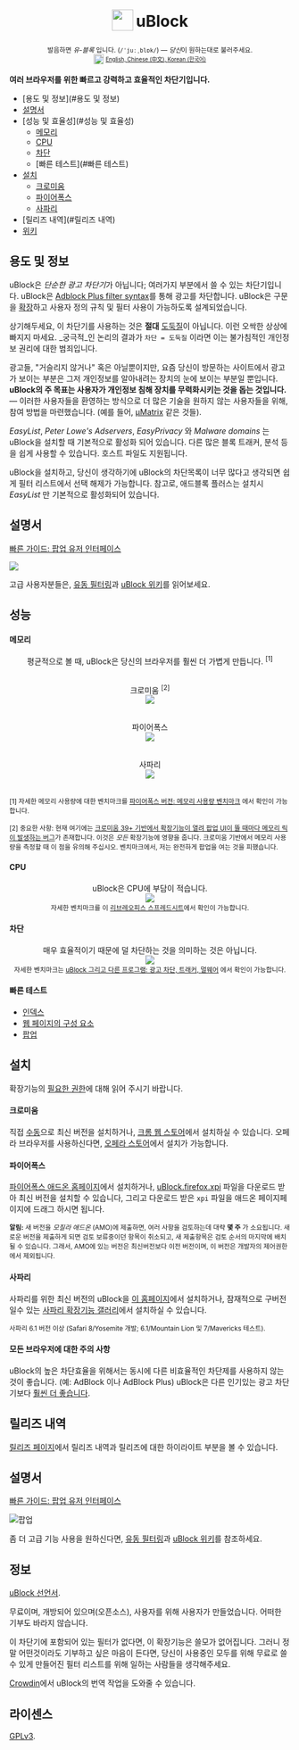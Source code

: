 <h1 align="center">
<sub>
<img  src="https://raw.githubusercontent.com/gorhill/uBlock/master/doc/img/icon38@2x.png"
      height="38"
      width="38">
</sub>
uBlock
</h1>
<p align="center">
<sup> <!-- Pronounciation -->
      발음하면 <i>유-블록</i> 입니다. (<code>/ˈjuːˌblɒk/</code>) — <i>당신</i>이 원하는대로 불러주세요.
</sup>
<br>
<sup> <!-- Languages -->
      <img src="https://raw.githubusercontent.com/gorhill/uBlock/master/doc/img/languageicon-36.png" width="18" height="18">
      <sup>
            <a href="https://github.com/gorhill/uBlock/">
            English,          <a href="https://github.com/fang5566/uBlock/blob/master/README.md#-µblock">
            Chinese (中文),    </a> <a href="https://github.com/delightbot/uBlock/blob/master/README.md#ublock">
            Korean (한국어)   </a>
      </sup>
</sup>
</p>


**여러 브라우저를 위한 빠르고 강력하고 효율적인 차단기입니다.**&nbsp;&nbsp;[<img src="https://travis-ci.org/gorhill/uBlock.svg?branch=master" height="12">](https://travis-ci.org/gorhill/uBlock)

* [용도 및 정보](#용도 및 정보)
* [설명서](#설명서)
* [성능 및 효율성](#성능 및 효율성)
  * [메모리](#메모리)
  * [CPU](#CPU)
  * [차단](#차단)
  * [빠른 테스트](#빠른 테스트)
* [설치](#설치)
  * [크로미움](#크로미움)
  * [파이어폭스](#파이어폭스)
  * [사파리](#사파리)
* [릴리즈 내역](#릴리즈 내역)
* [위키](https://github.com/gorhill/uBlock/wiki)

## 용도 및 정보

uBlock은 *단순한 광고 차단기*가 아닙니다; 여러가지 부분에서 쓸 수 있는 차단기입니다. uBlock은 [Adblock Plus filter syntax](https://adblockplus.org/en/filters)를 통해 광고를 차단합니다. uBlock은 구문을 [확장](https://github.com/gorhill/uBlock/wiki/Filter-syntax-extensions)하고 사용자 정의 규칙 및 필터 사용이 가능하도록 설계되었습니다.

상기해두세요, 이 차단기를 사용하는 것은 **절대** [도둑질](https://twitter.com/LeaVerou/status/518154828166725632)이 아닙니다. 이런 오싹한 상상에 빠지지 마세요. _궁극적_인 논리의 결과가 `차단 = 도둑질` 이라면 이는 불가침적인 개인정보 권리에 대한 범죄입니다.

광고들, "거슬리지 않거나" 혹은 아닐뿐이지만, 요즘 당신이 방문하는 사이트에서 광고가 보이는 부분은 그저 개인정보를 알아내려는 장치의 눈에 보이는 부분일 뿐입니다. **uBlock의 주 목표는 사용자가 개인정보 침해 장치를 무력화시키는 것을 돕는 것입니다.** — 이러한 사용자들을 환영하는 방식으로 더 많은 기술을 원하지 않는 사용자들을 위해, 참여 방법을 마련했습니다. (예를 들어, [µMatrix](https://github.com/gorhill/uMatrix) 같은 것들).

_EasyList_, _Peter Lowe's Adservers_, _EasyPrivacy_ 와 _Malware domains_ 는 uBlock을 설치할 때 기본적으로 활성화 되어 있습니다. 다른 많은 블록 트래커, 분석 등을 쉽게 사용할 수 있습니다. 호스트 파일도 지원됩니다.

uBlock을 설치하고, 당신이 생각하기에 uBlock의 차단목록이 너무 많다고 생각되면 쉽게 필터 리스트에서 선택 해제가 가능합니다. 참고로, 애드블록 플러스는 설치시 _EasyList_ 만 기본적으로 활성화되어 있습니다.

## 설명서

[빠른 가이드: 팝업 유저 인터페이스](https://github.com/gorhill/uBlock/wiki/Quick-guide:-popup-user-interface)

<a href="https://github.com/gorhill/uBlock/wiki/Quick-guide:-popup-user-interface"><img src="https://raw.githubusercontent.com/gorhill/uBlock/master/doc/img/popup-1.png" /></a>

고급 사용자분들은, [유동 필터링](https://github.com/gorhill/uBlock/wiki/Dynamic-filtering:-quick-guide)과 [uBlock 위키](https://github.com/gorhill/uBlock/wiki)를 읽어보세요.

## 성능

#### 메모리

<div align="center">
평균적으로 볼 때, uBlock은 당신의 브라우저를 훨씬 더 가볍게 만듭니다. <sup>[1]</sup><br><br>

크로미움 <sup>[2]</sup><br>
<img src="https://raw.githubusercontent.com/gorhill/uBlock/master/doc/benchmarks/mem-usage-overall-chart-20141224.png" /><br><br>

파이어폭스<br>
<img src="https://raw.githubusercontent.com/gorhill/uBlock/master/doc/benchmarks/mem-usage-overall-chart-20150205.png" /><br><br>

사파리<br>
<img src="https://raw.githubusercontent.com/gorhill/uBlock/master/doc/benchmarks/mem-usage-overall-chart-safari-20150205.png" /><br><br>

</div>

<sup>[1] 자세한 메모리 사용량에 대한 벤치마크를 <a href="https://github.com/gorhill/uBlock/wiki/Firefox-version:-benchmarking-memory-footprint">파이어폭스 버전: 메모리 사용량 벤치마크</a> 에서 확인이 가능합니다.</sup><br>

<sup>[2] 중요한 사항: 현재 여기에는 [크로미움 39+ 기반에서 확장기능이 열려 팝업 UI이 뜰 때마다 메모리 릭이 발생하는 버그](https://code.google.com/p/chromium/issues/detail?id=441500)가 존재합니다. 이것은 <i>모든</i> 확장기능에 영향을 줍니다. 크로미움 기반에서 메모리 사용량을 측정할 때 이 점을 유의해 주십시오. 벤치마크에서, 저는 완전하게 팝업을 여는 것을 피했습니다.</sup><br>

#### CPU

<p align="center">
uBlock은 CPU에 부담이 적습니다.<br>
<img src="https://raw.githubusercontent.com/gorhill/uBlock/master/doc/benchmarks/cpu-usage-overall-chart-20141226.png" /><br>
<sup>자세한 벤치마크를 이 <a href="https://github.com/gorhill/uBlock/blob/master/doc/benchmarks/cpu-usage-overall-20141226.ods">리브레오피스 스프레드시트</a>에서 확인이 가능합니다.</sup>
</p>

#### 차단

<p align="center">
매우 효율적이기 때문에 덜 차단하는 것을 의미하는 것은 아닙니다.<br>
<img src="https://raw.githubusercontent.com/gorhill/uBlock/master/doc/benchmarks/privex-201502-16.png" /><br>
<sup>자세한 벤치마크는  
<a href="https://github.com/gorhill/uBlock/wiki/%C2%B5Block-and-others:-Blocking-ads,-trackers,-malwares">uBlock 그리고 다른 프로그램: 광고 차단, 트래커, 멀웨어</a> 에서 확인이 가능합니다.
</p>

#### 빠른 테스트

- [인덱스](http://raymondhill.net/ublock/tests.html)
- [웹 페이지의 구성 요소](http://raymondhill.net/ublock/tiles1.html)
- [팝업](http://raymondhill.net/ublock/popup.html)

## 설치

확장기능의 [필요한 권한](https://github.com/gorhill/uBlock/wiki/About-the-required-permissions)에 대해 읽어 주시기 바랍니다. 

#### 크로미움

직접 [수동](https://github.com/gorhill/uBlock/tree/master/dist#install)으로 최신 버전을 설치하거나, [크롬 웹 스토어](https://chrome.google.com/webstore/detail/cjpalhdlnbpafiamejdnhcphjbkeiagm)에서 설치하실 수 있습니다. 오페라 브라우저를 사용하신다면, [오페라 스토어](https://addons.opera.com/en-gb/extensions/details/ublock/)에서 설치가  가능합니다.

#### 파이어폭스

[파이어폭스 애드온 홈페이지](https://addons.mozilla.org/ko/firefox/addon/ublock/)에서 설치하거나, [uBlock.firefox.xpi](https://github.com/gorhill/uBlock/releases) 파일을 다운로드 받아 최신 버전을 설치할 수 있습니다, 그리고 다운로드 받은 `xpi` 파일을 애드온 페이지페이지에 드래그 하시면 됩니다.

<sup>**알림:** 새 버전을 _모질라 애드온_ (AMO)에 제출하면, 여러 사항을 검토하는데 대략 **몇 주** 가 소요됩니다. 새로운 버전을 제출하게 되면 검토 보류중이던 항목이 취소되고, 새 제출항목은 검토 순서의 마지막에 배치 될 수 있습니다. 그래서, AMO에 있는 버전은 최신버전보다 이전 버전이며, 이 버전은 개발자의 제어권한에서 제외됩니다.</sup>

#### 사파리

사파리를 위한 최신 버전의 uBlock을 [이 홈페이지](https://chrismatic.io/ublock/)에서 설치하거나, 잠재적으로 구버전일수 있는  [사파리 확장기능 갤러리](https://extensions.apple.com/details/?id=net.gorhill.uBlock-96G4BAKDQ9)에서 설치하실 수 있습니다.

<sup>사파리 6.1 버전 이상 (Safari 8/Yosemite 개발; 6.1/Mountain Lion 및 7/Mavericks 테스트).</sup>

#### 모든 브라우저에 대한 주의 사항

uBlock의 높은 차단효율을 위해서는 동시에 다른 비효율적인 차단제를 사용하지 않는 것이 좋습니다. (예: AdBlock 이나 AdBlock Plus) uBlock은 다른 인기있는 광고 차단기보다 [훨씬 더 좋습니다](#blocking).

## 릴리즈 내역

[릴리즈 페이지](https://github.com/gorhill/uBlock/releases)에서 릴리즈 내역과 릴리즈에 대한 하이라이트 부분을 볼 수 있습니다.

## 설명서

[빠른 가이드: 팝업 유저 인터페이스](https://github.com/gorhill/uBlock/wiki/Quick-guide:-popup-user-interface)

![팝업](https://raw.githubusercontent.com/gorhill/uBlock/master/doc/img/popup-1.png)

좀 더 고급 기능 사용을 원하신다면, [유동 필터링](https://github.com/gorhill/uBlock/wiki/Dynamic-filtering:-quick-guide)과 [uBlock 위키](https://github.com/gorhill/uBlock/wiki)를 참조하세요.

## 정보

[uBlock 선언서](MANIFESTO.md).

무료이며, 개방되어 있으며(오픈소스), 사용자를 위해 사용자가 만들었습니다. 어떠한 기부도 바라지 않습니다.

이 차단기에 포함되어 있는 필터가 없다면, 이 확장기능은 쓸모가 없어집니다. 그러니 정말 어떤것이라도 기부하고 싶은 마음이 든다면, 당신이 사용중인 모두를 위해 무료로 쓸 수 있게 만들어진 필터 리스트를 위해 일하는 사람들을 생각해주세요.

[Crowdin](https://crowdin.net/project/ublock)에서 uBlock의 번역 작업을 도와줄 수 있습니다.

## 라이센스

[GPLv3](https://github.com/gorhill/uBlock/blob/master/LICENSE.txt).
